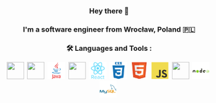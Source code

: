 ### <div align="center" >Hey there 👋 </div>
### <div align="center" >I'm a software engineer from Wrocław, Poland 🇵🇱</div>

<div align="center" >

<!-- [![GitHub Streak](https://github-readme-streak-stats.herokuapp.com?user=dominikabobik&theme=react&date_format=M%20j%5B%2C%20Y%5D)](https://git.io/streak-stats)

<!-- ![Domi's GitHub stats](https://github-readme-stats.vercel.app/api?username=DomiNika-12&show_icons=true&theme=radical) -->
<!-- [![Top Langs](https://github-readme-stats.vercel.app/api/top-langs/?username=dominikabobik&theme=react&hide=cmake,makefile)](https://github.com/anuraghazra/github-readme-stats)-->

</div>

### <div align="center" > :hammer_and_wrench: Languages and Tools : </div>

<div align="center" >
  <img src="https://cdn.jsdelivr.net/gh/devicons/devicon/icons/c/c-original.svg" width="40" height="40" />&nbsp;
  <img src="https://cdn.jsdelivr.net/gh/devicons/devicon/icons/cplusplus/cplusplus-original.svg" width="40" height="40" />&nbsp;
  <img src="https://github.com/devicons/devicon/blob/master/icons/java/java-original-wordmark.svg" title="Java" alt="Java" width="40" height="40"/>&nbsp;
  <img src="https://cdn.jsdelivr.net/gh/devicons/devicon/icons/python/python-original.svg" width="40" height="40" />&nbsp;
  <img src="https://github.com/devicons/devicon/blob/master/icons/react/react-original-wordmark.svg" title="React" alt="React" width="40" height="40"/>&nbsp;
  <img src="https://github.com/devicons/devicon/blob/master/icons/css3/css3-plain-wordmark.svg"  title="CSS3" alt="CSS" width="40" height="40"/>&nbsp;
  <img src="https://github.com/devicons/devicon/blob/master/icons/html5/html5-original.svg" title="HTML5" alt="HTML" width="40" height="40"/>&nbsp;
  <img src="https://github.com/devicons/devicon/blob/master/icons/javascript/javascript-original.svg" title="JavaScript" alt="JavaScript" width="40" height="40"/>&nbsp;
  <img src="https://cdn.jsdelivr.net/gh/devicons/devicon/icons/typescript/typescript-original.svg"  width="40" height="40"/>&nbsp;
    <img src="https://github.com/devicons/devicon/blob/master/icons/nodejs/nodejs-original-wordmark.svg" title="NodeJS" alt="NodeJS" width="40" height="40"/>&nbsp;
  <img src="https://github.com/devicons/devicon/blob/master/icons/mysql/mysql-original-wordmark.svg" title="MySQL"  alt="MySQL" width="40" height="40"/>&nbsp;
</div>&nbsp;
    
<div align="center" >
  <img src="https://komarev.com/ghpvc/?username=dominikabobik&style=flat&color=blue" alt=""/>
</div>
